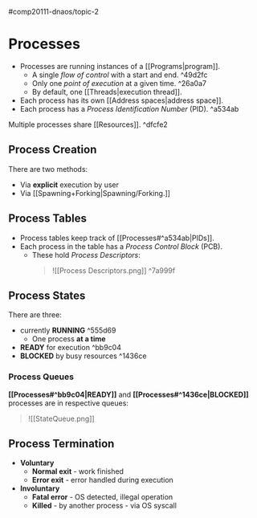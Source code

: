 #comp20111-dnaos/topic-2
# Processes

- Processes are running instances of a [[Programs|program]].
	- A single *flow of control* with a start and end. ^49d2fc
	- Only one *point of execution* at a given time. ^26a0a7
	- By default, one [[Threads|execution thread]].
- Each process has its own [[Address spaces|address space]].
- Each process has a *Process Identification Number* (PID). ^a534ab

Multiple processes share [[Resources]]. ^dfcfe2
## Process Creation

There are two methods:
- Via **explicit** execution by user
- Via [[Spawning+Forking|Spawning/Forking.]]

## Process Tables

- Process tables keep track of [[Processes#^a534ab|PIDs]].
- Each process in the table has a *Process Control Block* (PCB).
	- These hold *Process Descriptors*:
		> ![[Process Descriptors.png]] ^7a999f

## Process States

There are three:
- currently **RUNNING** ^555d69
	- One process **at a time**
- **READY** for execution ^bb9c04
- **BLOCKED** by busy resources ^1436ce

### Process Queues

**[[Processes#^bb9c04|READY]]** and **[[Processes#^1436ce|BLOCKED]]** processes are in respective queues:
>![[StateQueue.png]]

## Process Termination

- **Voluntary**
	- **Normal exit** - work finished
	- **Error exit** - error handled during execution
- **Involuntary**
	- **Fatal error** - OS detected, illegal operation
	- **Killed** - by another process - via OS syscall